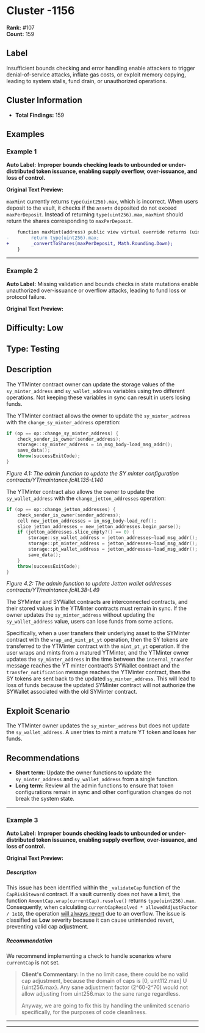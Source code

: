 # Cluster -1156

**Rank:** #107  
**Count:** 159  

## Label
Insufficient bounds checking and error handling enable attackers to trigger denial-of-service attacks, inflate gas costs, or exploit memory copying, leading to system stalls, fund drain, or unauthorized operations.

## Cluster Information
- **Total Findings:** 159

## Examples

### Example 1

**Auto Label:** **Improper bounds checking leads to unbounded or under-distributed token issuance, enabling supply overflow, over-issuance, and loss of control.**  

**Original Text Preview:**

`maxMint` currently returns `type(uint256).max`, which is incorrect. When users deposit to the vault, it checks if the `assets` deposited do not exceed `maxPerDeposit`. Instead of returning `type(uint256).max`, `maxMint` should return the shares corresponding to `maxPerDeposit`.

```diff
    function maxMint(address) public view virtual override returns (uint256) {
-        return type(uint256).max;
+        _convertToShares(maxPerDeposit, Math.Rounding.Down);
    }
```

---
### Example 2

**Auto Label:** Missing validation and bounds checks in state mutations enable unauthorized over-issuance or overflow attacks, leading to fund loss or protocol failure.  

**Original Text Preview:**

## Difficulty: Low

## Type: Testing

## Description

The YTMinter contract owner can update the storage values of the `sy_minter_address` and `sy_wallet_address` variables using two different operations. Not keeping these variables in sync can result in users losing funds.

The YTMinter contract allows the owner to update the `sy_minter_address` with the `change_sy_minter_address` operation:

```cpp
if (op == op::change_sy_minter_address) {
    check_sender_is_owner(sender_address);
    storage::sy_minter_address = in_msg_body~load_msg_addr();
    save_data();
    throw(successExitCode);
}
```
*Figure 4.1: The admin function to update the SY minter configuration*  
*contracts/YT/maintance.fc#L135-L140*

The YTMinter contract also allows the owner to update the `sy_wallet_address` with the `change_jetton_addresses` operation:

```cpp
if (op == op::change_jetton_addresses) {
    check_sender_is_owner(sender_address);
    cell new_jetton_addresses = in_msg_body~load_ref();
    slice jetton_addresses = new_jetton_addresses.begin_parse();
    if (jetton_addresses.slice_empty?() == 0) {
        storage::sy_wallet_address = jetton_addresses~load_msg_addr();
        storage::pt_minter_address = jetton_addresses~load_msg_addr();
        storage::pt_wallet_address = jetton_addresses~load_msg_addr();
        save_data();
    }
    throw(successExitCode);
}
```
*Figure 4.2: The admin function to update Jetton wallet addresses*  
*contracts/YT/maintance.fc#L38-L49*

The SYMinter and SYWallet contracts are interconnected contracts, and their stored values in the YTMinter contracts must remain in sync. If the owner updates the `sy_minter_address` without updating the `sy_wallet_address` value, users can lose funds from some actions.

Specifically, when a user transfers their underlying asset to the SYMinter contract with the `wrap_and_mint_pt_yt` operation, then the SY tokens are transferred to the YTMinter contract with the `mint_pt_yt` operation. If the user wraps and mints from a matured YTMinter, and the YTMinter owner updates the `sy_minter_address` in the time between the `internal_transfer` message reaches the YT minter contract’s SYWallet contract and the `transfer_notification` message reaches the YTMinter contract, then the SY tokens are sent back to the updated `sy_minter_address`. This will lead to loss of funds because the updated SYMinter contract will not authorize the SYWallet associated with the old SYMinter contract.

## Exploit Scenario

The YTMinter owner updates the `sy_minter_address` but does not update the `sy_wallet_address`. A user tries to mint a mature YT token and loses her funds.

## Recommendations

- **Short term:** Update the owner functions to update the `sy_minter_address` and `sy_wallet_address` from a single function.
- **Long term:** Review all the admin functions to ensure that token configurations remain in sync and other configuration changes do not break the system state.

---
### Example 3

**Auto Label:** **Improper bounds checking leads to unbounded or under-distributed token issuance, enabling supply overflow, over-issuance, and loss of control.**  

**Original Text Preview:**

##### Description
This issue has been identified within the `_validateCap` function of the `CapRiskSteward` contract.
If a vault currently does not have a limit, the function `AmountCap.wrap(currentCap).resolve()` returns `type(uint256).max`. Consequently, when calculating `currentCapResolved * allowedAdjustFactor / 1e18`, the operation [will always revert](https://github.com/euler-xyz/evk-periphery/blob/a438c1e910f7292adbd527b4ea72742d3f736f23/src/Governor/CapRiskSteward.sol#L134) due to an overflow.
The issue is classified as **Low** severity because it can cause unintended revert, preventing valid cap adjustment.
<br/>
##### Recommendation
We recommend implementing a check to handle scenarios where `currentCap` is not set.

> **Client's Commentary:**
> In the no limit case, there could be no valid cap adjustment, because the domain of caps is [0, uint112.max] U {uint256.max}. Any sane adjustment factor (2^60-2^70) would not allow adjusting from uint256.max to the sane range regardless.
> 
> Anyway, we are going to fix this by handling the unlimited scenario specifically, for the purposes of code cleanliness.


---

---
